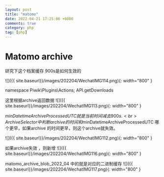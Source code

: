 ```yaml
---
layout: post
title: "matomo"
date: 2022-04-21 17:25:06 +0800
comments: true
category: php
tag: [php]
---
```


#  Matomo archive

研究下这个档案缓存 900s是如何生效的

![]({{ site.baseurl}}/images/202204/WechatIMG114.png){: width="800" }


namespace Piwik\Plugins\Actions; API.getDownloads

这里根据archive返回数据
![]({{ site.baseurl}}/images/202204/WechatIMG113.png){: width="800" }



$minDatetimeArchiveProcessedUTC 就是当前时间减去 900s.
<br>
ArchiveSelector 中判断archive的时间和  ​$minDatetimeArchiveProcessedUTC 哪个更早，如果archive 的时间更早，则这个archive就失效。

![]({{ site.baseurl}}/images/202204/WechatIMG112.png){: width="800" }

如果archive失效 ，则新增
![]({{ site.baseurl}}/images/202204/WechatIMG116.png){: width="800" }

matomo_archive_blob_2022_04 中的就是对应的二进制缓存
![]({{ site.baseurl}}/images/202204/WechatIMG117.png){: width="800" }